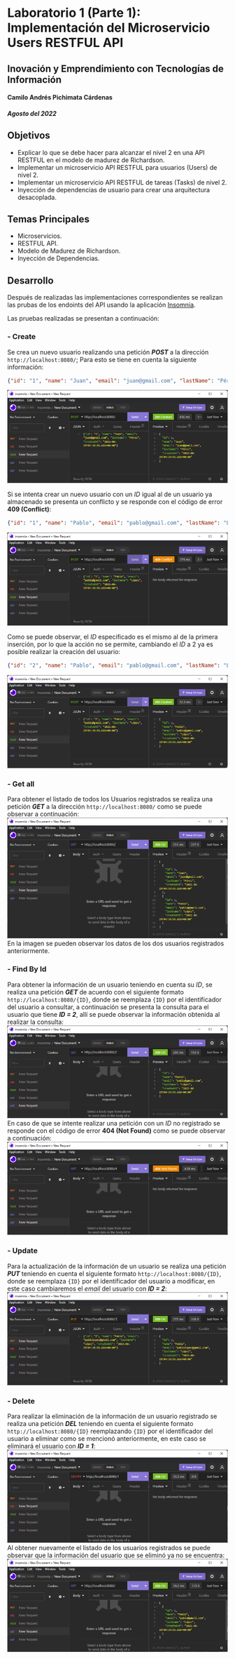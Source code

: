 # Laboratorio 1 (Parte 1): Implementación del Microservicio **Users** RESTFUL API
## Inovación y Emprendimiento con Tecnologías de Información
#### Camilo Andrés Pichimata Cárdenas
##### Agosto del 2022

## Objetivos
- Explicar lo que se debe hacer para alcanzar el nivel 2 en una API RESTFUL en el modelo de madurez de Richardson. 
- Implementar un microservicio API RESTFUL para usuarios (Users) de nivel 2.
- Implementar un microservicio API RESTFUL de tareas (Tasks) de nivel 2.
- Inyección de dependencias de usuario para crear una arquitectura desacoplada. 

## Temas Principales 
- Microservicios. 
- RESTFUL API. 
- Modelo de Madurez de Richardson. 
- Inyección de Dependencias.

## Desarrollo
Después de realizadas las implementaciones correspondientes se realizan las prubas de los endoints del API usando la aplicación [Insomnia](https://insomnia.rest/download).

Las pruebas realizadas se presentan a continuación:
### - Create
Se crea un nuevo usuario realizando una petición ***POST*** a la dirección `http://localhost:8080/`; Para esto se tiene en cuenta la siguiente información:
```json
{"id": "1", "name": "Juan", "email": "juan@gmail.com", "lastName": "Pérez", "createdAt": "2022-08-29T04:39:55.688+00:00"}
```
<img src='img/post-1.png'>

Si se intenta crear un nuevo usuario con un *ID* igual al de un usuario ya almacenado se presenta un conflicto y se responde con el código de error **409 (Conflict)**:
```json
{"id": "1", "name": "Pablo", "email": "pablo@gmail.com", "lastName": "López", "createdAt": "2022-08-29T04:39:55.688+00:00"}
```
<img src='img/post-2.png'>

Como se puede observar, el *ID* especificado es el mismo al de la primera inserción, por lo que la acción no se permite, cambiando el *ID* a 2 ya es posible realizar la creación del usuario:
```json
{"id": "2", "name": "Pablo", "email": "pablo@gmail.com", "lastName": "López", "createdAt": "2022-08-29T04:39:55.688+00:00"}
```
<img src='img/post-3.png'>

### - Get all
Para obtener el listado de todos los Usuarios registrados se realiza una petición ***GET*** a la dirección `http://localhost:8080/` como se puede observar a continuación:
<img src='img/get-1.png'>
En la imagen se pueden observar los datos de los dos usuarios registrados anteriormente.

### - Find By Id
Para obtener la información de un usuario teniendo en cuenta su *ID*, se realiza una petición ***GET*** de acuerdo con el siguiente formato `http://localhost:8080/{ID}`, donde se reemplaza `{ID}` por el identificador del usuario a consultar, a continuación se presenta la consulta para el usuario que tiene ***ID = 2***, allí se puede observar la información obtenida al realizar la consulta:
<img src='img/get-2.png'>
En caso de que se intente realizar una petición con un *ID* no registrado se responde con el código de error **404 (Not Found)** como se puede observar a continuación:
<img src='img/get-3.png'>

### - Update
Para la actualización de la información de un usuario se realiza una petición ***PUT*** teniendo en cuenta el siguiente formato `http://localhost:8080/{ID}`, donde se reemplaza `{ID}` por el identificador del usuario a modificar, en este caso cambiaremos el *email* del usuario con ***ID = 2***:
<img src='img/put-1.png'>

### - Delete
Para realizar la eliminación de la información de un usuario registrado se realiza una petición ***DEL*** teniendo en cuenta el siguiente formato `http://localhost:8080/{ID}` reemplazando `{ID}` por el identificador del usuario a eliminar como se mencionó anteriormente, en este caso se eliminará el usuario con ***ID = 1***:
<img src='img/del-1.png'>
Al obtener nuevamente el listado de los usuarios registrados se puede observar que la información del usuario que se eliminó ya no se encuentra:
<img src='img/del-2.png'>
